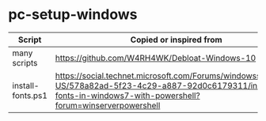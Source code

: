 # pc-setup-windows

| Script  | Copied or inspired from  |
|---------------|----------------|
| many scripts    |   https://github.com/W4RH4WK/Debloat-Windows-10  |
| install-fonts.ps1    |   https://social.technet.microsoft.com/Forums/windowsserver/en-US/578a82ad-5f23-4c29-a887-92d0c6179311/install-fonts-in-windows7-with-powershell?forum=winserverpowershell   |